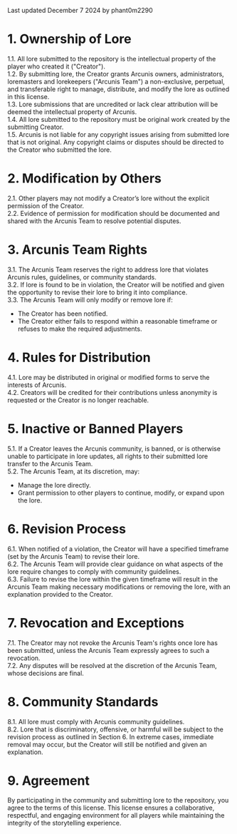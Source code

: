 Last updated December 7 2024 by phant0m2290

# **1. Ownership of Lore**

1.1. All lore submitted to the repository is the intellectual property of the player who created it ("Creator").\
1.2. By submitting lore, the Creator grants Arcunis owners, administrators, loremasters and lorekeepers ("Arcunis Team") a non-exclusive, perpetual, and transferable right to manage, distribute, and modify the lore as outlined in this license.\
1.3. Lore submissions that are uncredited or lack clear attribution will be deemed the intellectual property of Arcunis.\
1.4. All lore submitted to the repository must be original work created by the submitting Creator.\
1.5. Arcunis is not liable for any copyright issues arising from submitted lore that is not original. Any copyright claims or disputes should be directed to the Creator who submitted the lore.

# **2. Modification by Others**

2.1. Other players may not modify a Creator’s lore without the explicit permission of the Creator.\
2.2. Evidence of permission for modification should be documented and shared with the Arcunis Team to resolve potential disputes.

# **3. Arcunis Team Rights**

3.1. The Arcunis Team reserves the right to address lore that violates Arcunis rules, guidelines, or community standards.\
3.2. If lore is found to be in violation, the Creator will be notified and given the opportunity to revise their lore to bring it into compliance.\
3.3. The Arcunis Team will only modify or remove lore if:

- The Creator has been notified.
- The Creator either fails to respond within a reasonable timeframe or refuses to make the required adjustments.

# **4. Rules for Distribution**

4.1. Lore may be distributed in original or modified forms to serve the interests of Arcunis.\
4.2. Creators will be credited for their contributions unless anonymity is requested or the Creator is no longer reachable.

# **5. Inactive or Banned Players**

5.1. If a Creator leaves the Arcunis community, is banned, or is otherwise unable to participate in lore updates, all rights to their submitted lore transfer to the Arcunis Team.\
5.2. The Arcunis Team, at its discretion, may:

- Manage the lore directly.
- Grant permission to other players to continue, modify, or expand upon the lore.

# **6. Revision Process**

6.1. When notified of a violation, the Creator will have a specified timeframe (set by the Arcunis Team) to revise their lore.\
6.2. The Arcunis Team will provide clear guidance on what aspects of the lore require changes to comply with community guidelines.\
6.3. Failure to revise the lore within the given timeframe will result in the Arcunis Team making necessary modifications or removing the lore, with an explanation provided to the Creator.

# **7. Revocation and Exceptions**

7.1. The Creator may not revoke the Arcunis Team's rights once lore has been submitted, unless the Arcunis Team expressly agrees to such a revocation.\
7.2. Any disputes will be resolved at the discretion of the Arcunis Team, whose decisions are final.

# **8. Community Standards**

8.1. All lore must comply with Arcunis community guidelines.\
8.2. Lore that is discriminatory, offensive, or harmful will be subject to the revision process as outlined in Section 6. In extreme cases, immediate removal may occur, but the Creator will still be notified and given an explanation.

# **9. Agreement**

By participating in the community and submitting lore to the repository, you agree to the terms of this license. This license ensures a collaborative, respectful, and engaging environment for all players while maintaining the integrity of the storytelling experience.